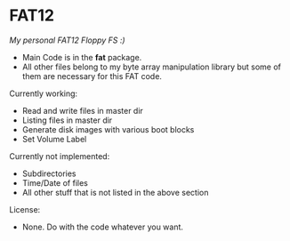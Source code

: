 # FAT12

_My personal FAT12 Floppy FS :)_
- Main Code is in the **fat** package.
- All other files belong to my byte array manipulation library but some of them are necessary for this FAT code.

Currently working:
- Read and write files in master dir
- Listing files in master dir
- Generate disk images with various boot blocks
- Set Volume Label

Currently not implemented:
- Subdirectories
- Time/Date of files
- All other stuff that is not listed in the above section

License:
- None. Do with the code whatever you want.
